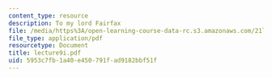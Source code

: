 ```yaml
---
content_type: resource
description: To my lord Fairfax
file: /media/https%3A/open-learning-course-data-rc.s3.amazonaws.com/21l-701-literary-interpretation-interpreting-poetry-fall-2003/5953c7fb1a40e450791fad9182bbf51f_lecture9i.pdf
file_type: application/pdf
resourcetype: Document
title: lecture9i.pdf
uid: 5953c7fb-1a40-e450-791f-ad9182bbf51f
---
```


